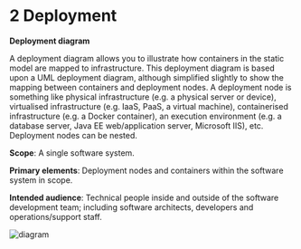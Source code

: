 # 2 Deployment

**Deployment diagram**

A deployment diagram allows you to illustrate how containers in the static model are mapped to infrastructure. This deployment diagram is based upon a UML deployment diagram, although simplified slightly to show the mapping between containers and deployment nodes. A deployment node is something like physical infrastructure (e.g. a physical server or device), virtualised infrastructure (e.g. IaaS, PaaS, a virtual machine), containerised infrastructure (e.g. a Docker container), an execution environment (e.g. a database server, Java EE web/application server, Microsoft IIS), etc. Deployment nodes can be nested.

**Scope**: A single software system.

**Primary elements**: Deployment nodes and containers within the software system in scope.

**Intended audience**: Technical people inside and outside of the software development team; including software architects, developers and operations/support staff.

![diagram](https://www.plantuml.com/plantuml/svg/0/rLPHJnin37v7uZzuVHcWqaA59hGdIikWYDAAAsEJ9bM-96qpSiafoHNOn7-VasifxOequ6dtK2MkFyV-RCSvSXwjBpArkV51QgOABc3YVUu-r-iMxsfZwIT5MZXXcT5UQ5zZ9giZjnBrL1LvKMyTxFOLQd_TlQWhzC9v4WtR8bVc8Gk0F5hVtBXeVkzT3uOtdS7PyEBazEIolRKTv0lLuQNXOYjNh0gLOpc6OzItGDlAoXuuUWH6264hsxytDu2-LJDS4ogLuvH0kvZBdPsT7_x-CDYwJWlj2zZ_LDixW8j1ycHZdHtCaKq4ePfn0GEJCVILLG4SrkwNx8IlHPoXrCAI5HaG_Guqyrn90aYZWv5pd2AWvf3aLkenTB-sWhXlpLHouQ0JWjJ2n-23mgZGB81HIVy0KqbeE4zwb_MpmQ2V01rHgsmlt7Wibu_hIPhnmzEz_MTiXUshUJ8McGeyzU82Tg5lPORseRAGxJVOonorqosUacwRafkY4m5t9HIMmS9S30cHdc7uD_764aMXEi6AiNJUHcsGUcHi5jTLcA2R20vO-0avEwCUc1KyR56vAY1ZmZbGPamRuTcR66miCzXu8uEDvnGcWjgElvR4nl_7OlgSlJkHbjrwyCPkRRotNSa3Gjo8z1_RjIsKd0hhWDW1kbA989XTc54xYF_gP4S_bCySnm9mSSmBj3skkoip4_ni5SwRJDYF3aWWoIONKyb46NLE-qul0MEXgRaraZy5lWYun95-jpH0i83-XjJ1KY_TI0XAPj9JCRWYTHIF6QsFR_ccyWROp4yNhot2IBliS0nzRQ0qTVBbI8Ea20CWE2rfF3apyd0ZDJTtBlXKHfuXwoKl3edKahAmirmVbxjWyTIOa9lMnD9nLUYQNr8fX2_IYf5Phfm5YIx7q4zbMliXhMkg9s5MvcLLDFMuK6YNsLNgVOHIwS8ihATAcfSFNGHFcIudKXTlwT0mbnYTJFLhWZS_dT7bF0aM0Yg6zZf8xA6IaaLxc1WPMwJncRjpO3mcZe8hWTp1Y78G-RgpL7Rp0y_RnwqLHECLa61_ZYXpH6hnNK6wyLro93IdfyiV)